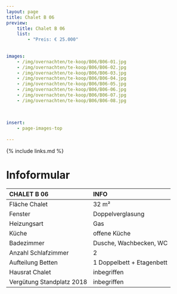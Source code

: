 ```yaml
---
layout: page
title: Chalet B 06
preview: 
    title: Chalet B 06
    list:
        - "Preis: € 25.000"
        
        
images:
    - /img/overnachten/te-koop/B06/B06-01.jpg
    - /img/overnachten/te-koop/B06/B06-02.jpg
    - /img/overnachten/te-koop/B06/B06-03.jpg
    - /img/overnachten/te-koop/B06/B06-04.jpg
    - /img/overnachten/te-koop/B06/B06-05.jpg
    - /img/overnachten/te-koop/B06/B06-06.jpg
    - /img/overnachten/te-koop/B06/B06-07.jpg
    - /img/overnachten/te-koop/B06/B06-08.jpg
   
   
    
insert:
    - page-images-top
    
---
```


{% include links.md %}



# Infoformular 

CHALET B 06                 | INFO        | 
:---------------------------|:------------|
Fläche Chalet               |32 m²
Fenster                     |Doppelverglasung
Heizungsart                 |Gas
Küche                       |offene Küche
Badezimmer                  |Dusche, Wachbecken, WC
Anzahl Schlafzimmer         |2
Aufteilung Betten           |1 Doppelbett + Etagenbett
Hausrat Chalet              |inbegriffen
Vergütung Standplatz 2018   |inbegriffen
